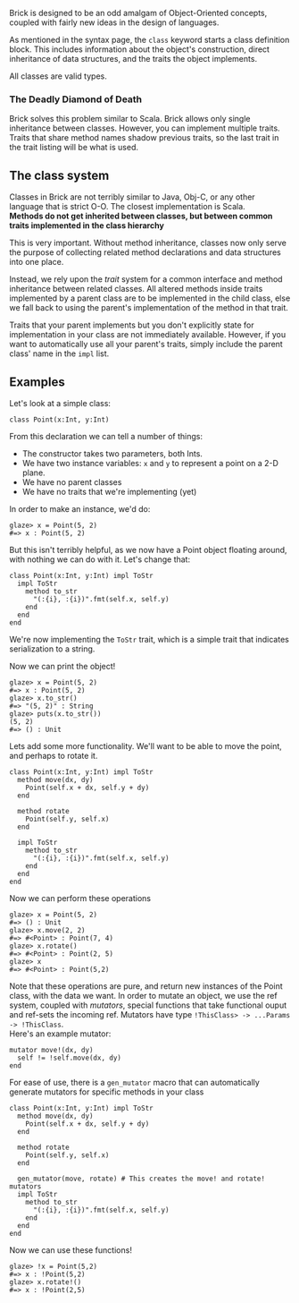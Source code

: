 Brick is designed to be an odd amalgam of Object-Oriented concepts, coupled with fairly new ideas in the design of languages.

As mentioned in the syntax page, the `class` keyword starts a class definition block. This includes information about the object's construction, direct inheritance of data structures, and the traits the object implements.

All classes are valid types.


### The Deadly Diamond of Death
Brick solves this problem similar to Scala. Brick allows only single inheritance between classes. However, you can implement multiple traits. Traits that share method names shadow previous traits, so the last trait in the trait listing will be what is used.

## The class system
Classes in Brick are not terribly similar to Java, Obj-C, or any other language that is strict O-O. The closest implementation is Scala.  
__Methods do not get inherited between classes, but between common traits implemented in the class hierarchy__

This is very important. Without method inheritance, classes now only serve the purpose of collecting related method declarations and data structures into one place.

Instead, we rely upon the _trait_ system for a common interface and method inheritance between related classes. All altered methods inside traits implemented by a parent class are to be implemented in the child class, else we fall back to using the parent's implementation of the method in that trait.  

Traits that your parent implements but you don't explicitly state for implementation in your class are not immediately available. However, if you want to automatically use all your parent's traits, simply include the parent class' name in the `impl` list.

## Examples
Let's look at a simple class:
```brick
class Point(x:Int, y:Int)
```
From this declaration we can tell a number of things:
- The constructor takes two parameters, both Ints.
- We have two instance variables: `x` and `y` to represent a point on a 2-D plane.
- We have no parent classes
- We have no traits that we're implementing (yet)

In order to make an instance, we'd do:
```brick
glaze> x = Point(5, 2)
#=> x : Point(5, 2)
```

But this isn't terribly helpful, as we now have a Point object floating around, with nothing we can do with it. Let's change that:
```brick
class Point(x:Int, y:Int) impl ToStr
  impl ToStr
    method to_str
      "(:{i}, :{i})".fmt(self.x, self.y)
    end
  end
end
```
We're now implementing the `ToStr` trait, which is a simple trait that indicates serialization to a string.

Now we can print the object!
```brick
glaze> x = Point(5, 2)
#=> x : Point(5, 2)
glaze> x.to_str()
#=> "(5, 2)" : String
glaze> puts(x.to_str())
(5, 2)
#=> () : Unit
```

Lets add some more functionality. We'll want to be able to move the point, and perhaps to rotate it.

```brick
class Point(x:Int, y:Int) impl ToStr
  method move(dx, dy)
    Point(self.x + dx, self.y + dy)
  end

  method rotate
    Point(self.y, self.x)
  end

  impl ToStr
    method to_str
      "(:{i}, :{i})".fmt(self.x, self.y)
    end
  end
end
```

Now we can perform these operations
```glaze
glaze> x = Point(5, 2)
#=> () : Unit
glaze> x.move(2, 2)
#=> #<Point> : Point(7, 4)
glaze> x.rotate()
#=> #<Point> : Point(2, 5)
glaze> x
#=> #<Point> : Point(5,2)
```

Note that these operations are pure, and return new instances of the Point class, with the data we want. In order to mutate an object, we use the ref system, coupled with _mutators_, special functions that take functional ouput and ref-sets the incoming ref. Mutators have type `!ThisClass> -> ...Params -> !ThisClass`.  
Here's an example mutator:

```brick
mutator move!(dx, dy)
  self != !self.move(dx, dy)
end
```
For ease of use, there is a `gen_mutator` macro that can automatically generate mutators for specific methods in your class

```brick
class Point(x:Int, y:Int) impl ToStr
  method move(dx, dy)
    Point(self.x + dx, self.y + dy)
  end

  method rotate
    Point(self.y, self.x)
  end

  gen_mutator(move, rotate) # This creates the move! and rotate! mutators
  impl ToStr
    method to_str
      "(:{i}, :{i})".fmt(self.x, self.y)
    end
  end
end
```
Now we can use these functions!
```glaze
glaze> !x = Point(5,2)
#=> x : !Point(5,2)
glaze> x.rotate!()
#=> x : !Point(2,5)
```
